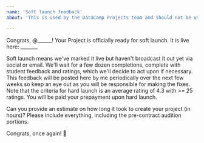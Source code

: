 ```yaml
---
name: 'Soft launch feedback'
about: 'This is used by the DataCamp Projects team and should not be used by instructors.'

---
```


Congrats, @______! Your Project is officially ready for soft launch. It is live here: _______

Soft launch means we've marked it live but haven't broadcast it out yet via social or email. We'll wait for a few dozen completions, complete with student feedback and ratings, which we'll decide to act upon if necessary. This feedback will be posted here by me periodically over the next few weeks so keep an eye out as you will be responsible for making the fixes. Note that the criteria for hard launch is an average rating of 4.3 with >= 25 ratings. You will be paid your prepayment upon hard launch.

Can you provide an estimate on how long it took to create your project (in hours)? Please include everything, including the pre-contract audition portions.

Congrats, once again! 🎉
